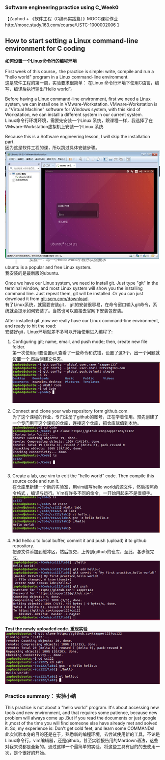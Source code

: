 ### Software engineering  practice using C_Week0    
【Zaphod + 《软件工程（C编码实践篇）》MOOC课程作业http://mooc.study.163.com/course/USTC-1000002006 】

## How to start setting a Linux command-line environment for C coding   
**如何设置一个Linux命令行的编程环境**

First week of this course，the practice is simple: write, compile and run a "hello world" program in a Linux command-line environment.   
这是软件工程的第一周，实验要求很简单： 在Linux 命令行环境下使用C语言，编写，编译后执行输出“Hello world”。

Before having a Linux command-line environment, first we need a Linux system, we can install one in VMware-Workstation.  VMware-Workstation is a "Virtual Machine" software for Windows system, with this kind of Workstation, we can install a different system in our current system.  
Linux命令行环境环境，需要先安装一个Linux 系统，跟课程一样，我选择了在 VMware-Workstation虚拟机上安装一个Linux 系统.

Because this is a Software engineering lesson, I will skip the installation part.  
因为这是软件工程的课，所以跳过具体安装步骤。  
![Ubuntu][1]  
ubuntu is a popular and free Linux system.  
我安装的是最新版的ubuntu.

Once we have our Linux system, we need to install git. Just type "git" in the terminal window, and most Linux system will show you the installing command line. Just repeat them, git will be installed .Or you can just download it from [git-scm.com/download](http://git-scm.com/download).  
 有了Linux系统，就需要安装git， git的安装很容易，在命令窗口输入git命令，系统就会提示如何安装了。当然也可以直接去官网下安装包安装。

After installed git ,now we really have our Linux command-line environment, and ready to hit the road:  
安装好git，Linux环境就差不多可以开始使用进入编程了:

1. Configuring git;  name, email, and push mode; then, create new file folder.  
 第一次使用git要设置git,查看了一些命令和试错，设置了这3个，出一个问题就设置一个,然后创建文件夹。  
![0][2]

1. Connect and clone your web repository form github.com.  
 为了这个课程的作业，专门注册了github的账号，正在学着使用。预先创建了一个专门用于这个课程的仓库，连接这个仓库，把仓库赋值到本地。  
![1][3]

1. Create a lab, use vim to edit the "hello world" code. Then compile this source code and run it.  
在仓库里新建一个新的实验室，用vim编写hello world的源文件，然后按照命令格式 ，编译与运行。Vim有许多不同的命令，一开始用起来不是很顺手。  
![2][4]

1. Add hello.c to local buffer, commit it and push (upload) it to github repository.  
把源文件添加到缓冲区，然后提交，上传到github的仓库，至此，各步骤完成。  
![3][5]


**Test the newly uploaded code. 重现实验**  
![4][6]

### Practice summary：  实验小结  
This practice is not about a "hello world" program. It's about accessing new tools and new environment, and that requires some patience, because new problem will always come up .But if you read the documents or just google it ,most of the time you will find someone else have already met and solved it. So, my experience is: Don't get cold feet, and learn some COMMANDs!  
此次试验本身的目的还是在于，熟悉新的编程环境，去尝试使用新的工具，不论是Linux命令行，vim编辑器，还是github，甚至实验报告用的Mardown语法，这些对我来说都是全新的。通过这样一个最简单的实验，将这些工具有目的的去使用一次，是个很好的开始。


  [1]: https://github.com/zapper123/cs122/blob/master/screenshots/Linux-System.jpg
  [2]: https://github.com/zapper123/cs122/blob/master/screenshots/cs122week0-0.png
  [3]: https://github.com/zapper123/cs122/blob/master/screenshots/cs122week0-1.png
  [4]: https://github.com/zapper123/cs122/blob/master/screenshots/cs122week0-2.png
  [5]: https://github.com/zapper123/cs122/blob/master/screenshots/cs122week0-3.png
  [6]: https://github.com/zapper123/cs122/blob/master/screenshots/cs122week0-4.png
